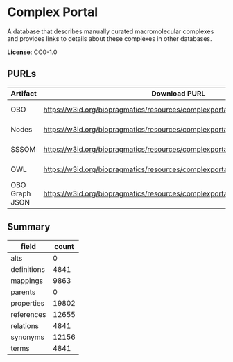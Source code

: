 # Complex Portal

A database that describes manually curated macromolecular complexes and provides links to details about these complexes in other databases.

**License**: CC0-1.0

## PURLs

| Artifact       | Download PURL                                                                  | Versioned Download PURL                                                                   |
|----------------|--------------------------------------------------------------------------------|-------------------------------------------------------------------------------------------|
| OBO            | https://w3id.org/biopragmatics/resources/complexportal/complexportal.obo       | https://w3id.org/biopragmatics/resources/complexportal/2024-09-08/complexportal.obo       |
| Nodes          | https://w3id.org/biopragmatics/resources/complexportal/complexportal.tsv       | https://w3id.org/biopragmatics/resources/complexportal/2024-09-08/complexportal.tsv       |
| SSSOM          | https://w3id.org/biopragmatics/resources/complexportal/complexportal.sssom.tsv | https://w3id.org/biopragmatics/resources/complexportal/2024-09-08/complexportal.sssom.tsv |
| OWL            | https://w3id.org/biopragmatics/resources/complexportal/complexportal.owl       | https://w3id.org/biopragmatics/resources/complexportal/2024-09-08/complexportal.owl       |
| OBO Graph JSON | https://w3id.org/biopragmatics/resources/complexportal/complexportal.json      | https://w3id.org/biopragmatics/resources/complexportal/2024-09-08/complexportal.json      |

## Summary

| field       |   count |
|-------------|---------|
| alts        |       0 |
| definitions |    4841 |
| mappings    |    9863 |
| parents     |       0 |
| properties  |   19802 |
| references  |   12655 |
| relations   |    4841 |
| synonyms    |   12156 |
| terms       |    4841 |
